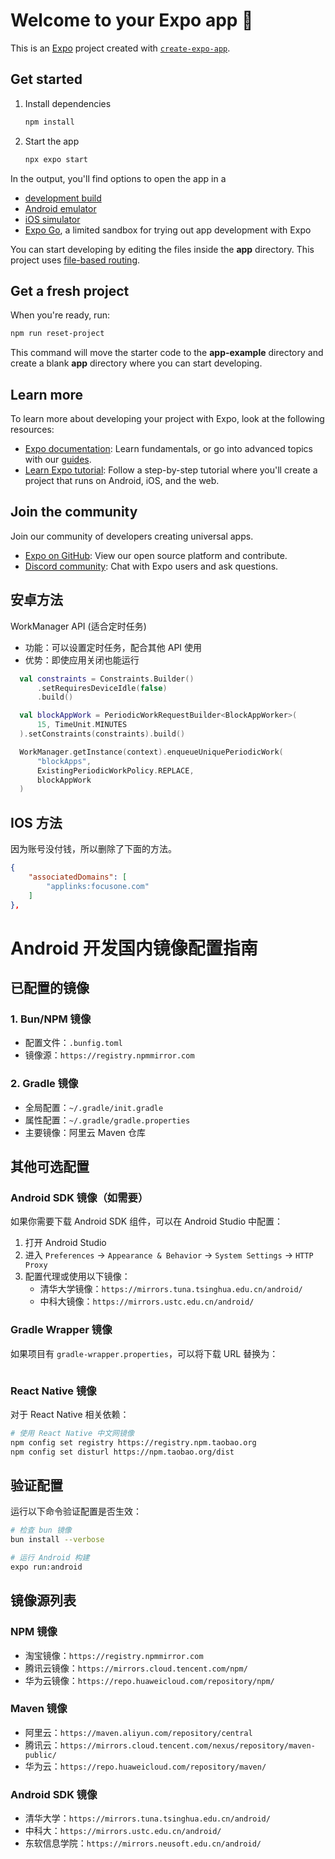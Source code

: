 # Welcome to your Expo app 👋

This is an [Expo](https://expo.dev) project created with [`create-expo-app`](https://www.npmjs.com/package/create-expo-app).

## Get started

1. Install dependencies

   ```bash
   npm install
   ```

2. Start the app

   ```bash
   npx expo start
   ```

In the output, you'll find options to open the app in a

- [development build](https://docs.expo.dev/develop/development-builds/introduction/)
- [Android emulator](https://docs.expo.dev/workflow/android-studio-emulator/)
- [iOS simulator](https://docs.expo.dev/workflow/ios-simulator/)
- [Expo Go](https://expo.dev/go), a limited sandbox for trying out app development with Expo

You can start developing by editing the files inside the **app** directory. This project uses [file-based routing](https://docs.expo.dev/router/introduction).

## Get a fresh project

When you're ready, run:

```bash
npm run reset-project
```

This command will move the starter code to the **app-example** directory and create a blank **app** directory where you can start developing.

## Learn more

To learn more about developing your project with Expo, look at the following resources:

- [Expo documentation](https://docs.expo.dev/): Learn fundamentals, or go into advanced topics with our [guides](https://docs.expo.dev/guides).
- [Learn Expo tutorial](https://docs.expo.dev/tutorial/introduction/): Follow a step-by-step tutorial where you'll create a project that runs on Android, iOS, and the web.

## Join the community

Join our community of developers creating universal apps.

- [Expo on GitHub](https://github.com/expo/expo): View our open source platform and contribute.
- [Discord community](https://chat.expo.dev): Chat with Expo users and ask questions.

## 安卓方法

WorkManager API (适合定时任务)

- 功能：可以设置定时任务，配合其他 API 使用
- 优势：即使应用关闭也能运行

```kotlin
  val constraints = Constraints.Builder()
      .setRequiresDeviceIdle(false)
      .build()

  val blockAppWork = PeriodicWorkRequestBuilder<BlockAppWorker>(
      15, TimeUnit.MINUTES
  ).setConstraints(constraints).build()

  WorkManager.getInstance(context).enqueueUniquePeriodicWork(
      "blockApps",
      ExistingPeriodicWorkPolicy.REPLACE,
      blockAppWork
  )
```

## IOS 方法

因为账号没付钱，所以删除了下面的方法。

```json
{
    "associatedDomains": [
        "applinks:focusone.com"
    ]
},
```

# Android 开发国内镜像配置指南

## 已配置的镜像

### 1. Bun/NPM 镜像

- 配置文件：`.bunfig.toml`
- 镜像源：`https://registry.npmmirror.com`

### 2. Gradle 镜像

- 全局配置：`~/.gradle/init.gradle`
- 属性配置：`~/.gradle/gradle.properties`
- 主要镜像：阿里云 Maven 仓库

## 其他可选配置

### Android SDK 镜像（如需要）

如果你需要下载 Android SDK 组件，可以在 Android Studio 中配置：

1. 打开 Android Studio
2. 进入 `Preferences` → `Appearance & Behavior` → `System Settings` → `HTTP Proxy`
3. 配置代理或使用以下镜像：
   - 清华大学镜像：`https://mirrors.tuna.tsinghua.edu.cn/android/`
   - 中科大镜像：`https://mirrors.ustc.edu.cn/android/`

### Gradle Wrapper 镜像

如果项目有 `gradle-wrapper.properties`，可以将下载 URL 替换为：

```distributionUrl=https://mirrors.cloud.tencent.com/gradle/gradle-8.0-bin.zip

```

### React Native 镜像

对于 React Native 相关依赖：

```bash
# 使用 React Native 中文网镜像
npm config set registry https://registry.npm.taobao.org
npm config set disturl https://npm.taobao.org/dist
```

## 验证配置

运行以下命令验证配置是否生效：

```bash
# 检查 bun 镜像
bun install --verbose

# 运行 Android 构建
expo run:android
```

## 镜像源列表

### NPM 镜像

- 淘宝镜像：`https://registry.npmmirror.com`
- 腾讯云镜像：`https://mirrors.cloud.tencent.com/npm/`
- 华为云镜像：`https://repo.huaweicloud.com/repository/npm/`

### Maven 镜像

- 阿里云：`https://maven.aliyun.com/repository/central`
- 腾讯云：`https://mirrors.cloud.tencent.com/nexus/repository/maven-public/`
- 华为云：`https://repo.huaweicloud.com/repository/maven/`

### Android SDK 镜像

- 清华大学：`https://mirrors.tuna.tsinghua.edu.cn/android/`
- 中科大：`https://mirrors.ustc.edu.cn/android/`
- 东软信息学院：`https://mirrors.neusoft.edu.cn/android/`
